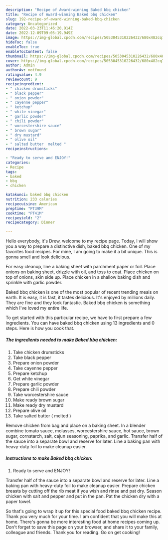 ```yaml
---
description: "Recipe of Award-winning Baked bbq chicken"
title: "Recipe of Award-winning Baked bbq chicken"
slug: 192-recipe-of-award-winning-baked-bbq-chicken
category: Uncategorized
date: 2022-03-23T11:46:20.914Z
date: 2022-12-09T09:05:19.949Z
image: https://img-global.cpcdn.com/recipes/5053045310226432/680x482cq70/baked-bbq-chicken-recipe-main-photo.jpg
hideToc: false
enableToc: true
enableTocContent: false
thumbnail: https://img-global.cpcdn.com/recipes/5053045310226432/680x482cq70/baked-bbq-chicken-recipe-main-photo.jpg
cover: https://img-global.cpcdn.com/recipes/5053045310226432/680x482cq70/baked-bbq-chicken-recipe-main-photo.jpg
author: Admin
authorAv: notfound
ratingvalue: 4.9
reviewcount: 9
recipeingredient:
- " chicken drumsticks"
- " black pepper"
- " onion powder"
- " cayenne pepper"
- " ketchup"
- " white vinegar"
- " garlic powder"
- " chili powder"
- " worcestershire sauce"
- " brown sugar"
- " dry mustard"
- " olive oil"
- " salted butter  melted "
recipeinstructions:

- "Ready to serve and ENJOY!"
categories:
- Recipe
tags:
- baked
- bbq
- chicken

katakunci: baked bbq chicken 
nutrition: 233 calories
recipecuisine: American
preptime: "PT39M"
cooktime: "PT41M"
recipeyield: "2"
recipecategory: Dinner

---
```



Hello everybody, it's Drew, welcome to my recipe page. Today, I will show you a way to prepare a distinctive dish, baked bbq chicken. One of my favorites food recipes. For mine, I am going to make it a bit unique. This is gonna smell and look delicious.

For easy cleanup, line a baking sheet with parchment paper or foil. Place onions on baking sheet, drizzle with oil, and toss to coat. Place chicken on top of onions, skin side up. Place chicken in a shallow baking dish and sprinkle with garlic powder.

Baked bbq chicken is one of the most popular of recent trending meals on earth. It is easy, it is fast, it tastes delicious. It's enjoyed by millions daily. They are fine and they look fantastic. Baked bbq chicken is something which I've loved my entire life.


To get started with this particular recipe, we have to first prepare a few ingredients. You can have baked bbq chicken using 13 ingredients and 0 steps. Here is how you cook that.

<!--inarticleads1-->

##### The ingredients needed to make Baked bbq chicken:

1. Take  chicken drumsticks
1. Take  black pepper
1. Prepare  onion powder
1. Take  cayenne pepper
1. Prepare  ketchup
1. Get  white vinegar
1. Prepare  garlic powder
1. Prepare  chili powder
1. Take  worcestershire sauce
1. Make ready  brown sugar
1. Make ready  dry mustard
1. Prepare  olive oil
1. Take  salted butter ( melted )


Remove chicken from bag and place on a baking sheet. In a blender combine tomato sauce, molasses, worcestershire sauce, hot sauce, brown sugar, cornstarch, salt, cajun seasoning, paprika, and garlic. Transfer half of the sauce into a separate bowl and reserve for later. Line a baking pan with heavy-duty foil to make cleanup easier. 

<!--inarticleads2-->

##### Instructions to make Baked bbq chicken:


1. Ready to serve and ENJOY!

Transfer half of the sauce into a separate bowl and reserve for later. Line a baking pan with heavy-duty foil to make cleanup easier. Prepare chicken breasts by cutting off the rib meat if you wish and rinse and pat dry. Season chicken with salt and pepper and put in the pan. Pat the chicken dry with a paper towel. 

So that's going to wrap it up for this special food baked bbq chicken recipe. Thank you very much for your time. I am confident that you will make this at home. There's gonna be more interesting food at home recipes coming up. Don't forget to save this page on your browser, and share it to your family, colleague and friends. Thank you for reading. Go on get cooking!
